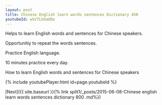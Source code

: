 ```yaml
---
layout: post
title: Chinese English learn words sentences Dictionary 450 
youtubeId: wVzTLhXaUDo
---
```

 
 
Helps to learn English words and sentences for Chinese speakers.

Opportunitiy to repeat the words sentences. 

Practice English language. 
 
10 minutes practice every day. 
 
How to learn English words and sentences for Chinese speakers 
 
{% include youtubePlayer.html id=page.youtubeId %}
 
 
[Next]({{ site.baseurl }}{% link  split1/_posts/2015-06-08-Chinese english learn words sentences dictionary 800 .md%})
 

